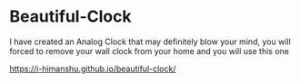 # Beautiful-Clock
I have created an Analog Clock that may definitely blow your mind, you will forced to remove your wall clock from your home and you will use this one

https://i-himanshu.github.io/beautiful-clock/
